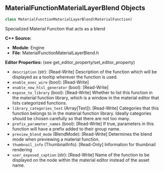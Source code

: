 ## MaterialFunctionMaterialLayerBlend Objects

```python
class MaterialFunctionMaterialLayerBlend(MaterialFunction)
```

Specialized Material Function that acts as a blend

**C++ Source:**

- **Module**: Engine
- **File**: MaterialFunctionMaterialLayerBlend.h

**Editor Properties:** (see get_editor_property/set_editor_property)

- ``description`` (str):  [Read-Write] Description of the function which will be displayed as a tooltip wherever the function is used.
- ``enable_exec_wire`` (bool):  [Read-Write]
- ``enable_new_hlsl_generator`` (bool):  [Read-Write]
- ``expose_to_library`` (bool):  [Read-Write] Whether to list this function in the material function library, which is a window in the material editor that lists categorized functions.
- ``library_categories_text`` (Array[Text]):  [Read-Write] Categories that this function belongs to in the material function library.
  Ideally categories should be chosen carefully so that there are not too many.
- ``prefix_parameter_names`` (bool):  [Read-Write] If true, parameters in this function will have a prefix added to their group name.
- ``preview_blend_mode`` (BlendMode):  [Read-Write] Determines the blend mode when previewing a material function.
- ``thumbnail_info`` (ThumbnailInfo):  [Read-Only] Information for thumbnail rendering
- ``user_exposed_caption`` (str):  [Read-Write] Name of the function to be displayed on the node within the material editor instead of the asset name.

<a id="unreal.MaterialFunctionMaterialLayerBlendInstance"></a>